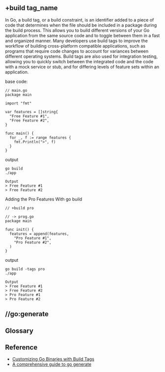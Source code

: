 ## +build tag_name
In Go, a build tag, or a build constraint, is an identifier added to a piece of code that determines when the file should be included in a package during the build process. This allows you to build different versions of your Go application from the same source code and to toggle between them in a fast and organized manner. Many developers use build tags to improve the workflow of building cross-platform compatible applications, such as programs that require code changes to account for variances between different operating systems. Build tags are also used for integration testing, allowing you to quickly switch between the integrated code and the code with a mock service or stub, and for differing levels of feature sets within an application.

base code:

```
// main.go
package main

import "fmt"

var features = []string{
  "Free Feature #1",
  "Free Feature #2",
}

func main() {
  for _, f := range features {
    fmt.Println(">", f)
  }
}

```

output

```
go build
./app

Output
> Free Feature #1
> Free Feature #2
```

Adding the Pro Features With go build

```
// +build pro

// -> prog.go
package main

func init() {
  features = append(features,
    "Pro Feature #1",
    "Pro Feature #2",
  )
}

```
output

```
go build -tags pro
./app

Output
> Free Feature #1
> Free Feature #2
> Pro Feature #1
> Pro Feature #2

```

## //go:generate 


## Glossary


## Reference
* [Customizing Go Binaries with Build Tags](https://www.digitalocean.com/community/tutorials/customizing-go-binaries-with-build-tags)
* [A comprehensive guide to go generate](https://eli.thegreenplace.net/2021/a-comprehensive-guide-to-go-generate/)


